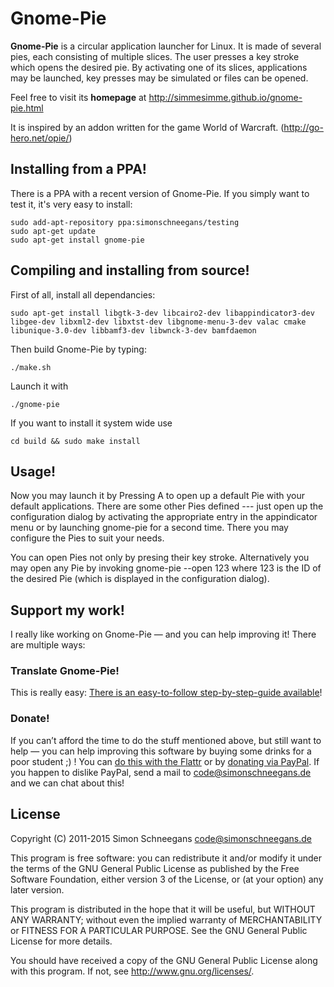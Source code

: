 Gnome-Pie
======

**Gnome-Pie** is a circular application launcher for Linux. It is made of several pies, each consisting of multiple slices. The user presses a key stroke which opens the desired pie. By activating one of its slices, applications may be launched, key presses may be simulated or files can be opened.

Feel free to visit its **homepage** at http://simmesimme.github.io/gnome-pie.html

It is inspired by an addon written for the game World of Warcraft.
(http://go-hero.net/opie/)

## Installing from a PPA!

There is a PPA with a recent version of Gnome-Pie. If you simply want to test it, it's very easy to install:

~~~~
sudo add-apt-repository ppa:simonschneegans/testing
sudo apt-get update
sudo apt-get install gnome-pie
~~~~

## Compiling and installing from source!

First of all, install all dependancies:

~~~~
sudo apt-get install libgtk-3-dev libcairo2-dev libappindicator3-dev libgee-dev libxml2-dev libxtst-dev libgnome-menu-3-dev valac cmake libunique-3.0-dev libbamf3-dev libwnck-3-dev bamfdaemon
~~~~

Then build  Gnome-Pie by typing:

~~~~
./make.sh
~~~~

Launch it with

~~~~
./gnome-pie
~~~~

If you want to install it system wide use

~~~~
cd build && sudo make install
~~~~

## Usage!

Now you may launch it by Pressing <ctrl><Alt>A to open up a default Pie with your default applications. There are some other Pies defined --- just open up the configuration dialog by activating the appropriate entry in the appindicator menu or by launching gnome-pie for a second time. There you may configure the Pies to suit your needs.

You can open Pies not only by presing their key stroke. Alternatively you may open any Pie by invoking gnome-pie --open 123 where 123 is the ID of the desired Pie (which is displayed in the configuration dialog).

## Support my work!

I really like working on Gnome-Pie — and you can help improving it! There are multiple ways:

### Translate Gnome-Pie!

This is really easy: [There is an easy-to-follow step-by-step-guide available](http://simmesimme.github.io/lessons/2011/11/09/translate-gnome-pie/)!

### Donate!

If you can’t afford the time to do the stuff mentioned above, but still want to help — you can help improving this software by buying some drinks for a poor student ;) ! You can [do this with the Flattr](http://flattr.com/thing/468485/Gnome-Pie) or by [donating via PayPal](https://www.paypal.com/cgi-bin/webscr?cmd=_s-xclick&hosted_button_id=X65SUVC4ZTQSC). If you happen to dislike PayPal, send a mail to code@simonschneegans.de and we can chat about this!

## License

Copyright (C) 2011-2015 Simon Schneegans <code@simonschneegans.de>

This program is free software: you can redistribute it and/or modify it under the terms of the GNU General Public License as published by the Free Software Foundation, either version 3 of the License, or (at your option) any later version.

This program is distributed in the hope that it will be useful, but WITHOUT ANY WARRANTY; without even the implied warranty of MERCHANTABILITY or FITNESS FOR A PARTICULAR PURPOSE.  See the GNU General Public License for more details.

You should have received a copy of the GNU General Public License along with this program.  If not, see <http://www.gnu.org/licenses/>.
